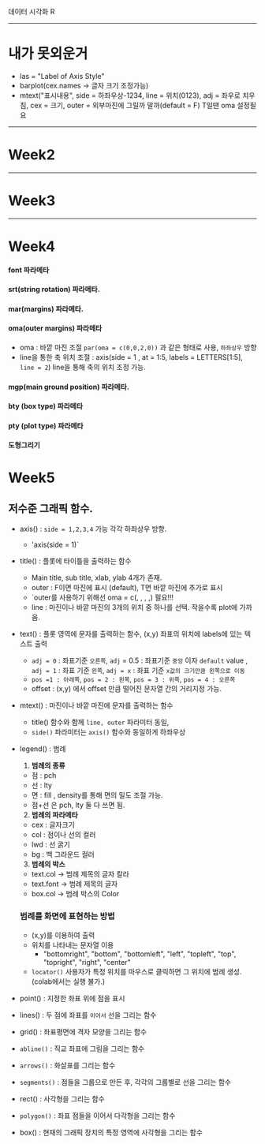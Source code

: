 데이터 시각화 R

--- 
# 내가 못외운거
- las = "Label of Axis Style"
- barplot(cex.names -> 글자 크기 조정가능)
- mtext("표시내용", side = 하좌우상-1234, line = 위치(0123), 
           adj = 좌우로 치우침, cex = 크기, outer = 외부마진에 그릴까 말까(default = F) T일땐 oma 설정필요 

---
# Week2

---
# Week3

---
# Week4
 
#### font 파라메타
#### srt(string rotation) 파라메타.

#### mar(margins) 파라메타.
#### oma(outer margins) 파라메타
- oma : 바깥 마진 조절 `par(oma = c(0,0,2,0))` 과 같은 형태로 사용, `하좌상우` 방향
- line을 통한 축 위치 조절 : axis(side = 1 , at = 1:5, labels = LETTERS[1:5], `line = 2`)  line을 통해 축의 위치 조정 가능.
#### mgp(main ground position) 파라메타.

#### bty (box type) 파라메타
#### pty (plot type) 파라메타
#### 도형그리기

# Week5

## 저수준 그래픽 함수.
- axis()       : `side = 1,2,3,4` 가능 각각 하좌상우 방향.
  - 'axis(side = 1)`
- title()      : 플롯에 타이틀을 출력하는 함수
  -  Main title, sub title, xlab, ylab 4개가 존재.
  -  outer : F이면 마진에 표시 (default), T면 바깥 마진에 추가로 표시
    -  `outer를 사용하기 위해선 oma = c(, , , ,) 필요!!!   
  -  line  : 마진이나 바깥 마진의 3개의 위치 중 하나를 선택. 작을수록 plot에 가까움.
- text()       : 플롯 영역에 문자를 출력하는 함수, (x,y) 좌표의 위치에 labels에 있는 텍스트 출력
  -  `adj = 0` : 좌표기준 `오른쪽`, `adj` = 0.5 : 좌표기준 `중앙` 이자 `default` value , `adj = 1` : 좌표 기준 `왼쪽`, `adj = x` : 좌표 기준 `x값의 크기만큼 왼쪽으로 이동`
  -  `pos =1 : 아래쪽`, `pos = 2 : 왼쪽`, `pos = 3 : 위쪽`, `pos = 4 : 오른쪽`
  -  offset : (x,y) 에서 offset 만큼 떨어진 문자열 간의 거리지정 가능.
- mtext()      : 마진이나 바깥 마진에 문자를 출력하는 함수
  - title() 함수와 함께 `line, outer` 파라미터 동일,
  - `side()` 파라미터는 `axis()` 함수와 동일하게 하좌우상
- legend()     : 범례
  1. <b> 범례의 종류 </b>
    - 점 : pch
    - 선 : lty
    - 면 : fill , density를 통해 면의 밀도 조절 가능.
    - 점+선 은 pch, lty 둘 다 쓰면 됨.

  2. <b> 범례의 파라메타 </b>
    - cex : 글자크기
    - col : 점이나 선의 컬러
    - lwd : 선 굵기
    - bg  : 백 그라운드 컬러
  
  3. <b> 범례의 박스 </b>
    - text.col  -> 범례 제목의 글자 칼라 
    - text.font -> 범례 제목의 글자 
    - box.col   -> 범례 박스의 Color

  ### 범례를 화면에 표현하는 방법
    - (x,y)를 이용하여 출력
    - 위치를 나타내는 문자열 이용
       - "bottomright", "bottom", "bottomleft", "left", "topleft", "top", "topright", "right", "center"
    - `locator()` 사용자가 특정 위치를 마우스로 클릭하면 그 위치에 범례 생성.  (colab에서는 실행 불가.)

- point()      : 지정한 좌표 위에 점을 표시
- lines()      : 두 점에 좌표를 `이어서` 선을 그리는 함수
- grid()       : 좌표평면에 격자 모양을 그리는 함수
- `abline()`    : 직교 좌표에 그림을 그리는 함수
- `arrows()`     : 화살표를 그리는 함수
- `segments()`   : 점들을 그룹으로 만든 후, 각각의 그룹별로 선을 그리는 함수
- rect()       : 사각형을 그리는 함수
- `polygon()`    : 좌표 점들을 이어서 다각형을 그리는 함수
- box()        : 현재의 그래픽 장치의 특정 영역에 사각형을 그리는 함수
